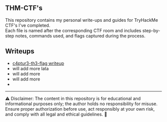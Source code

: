 ## THM-CTF's

This repository contains my personal write-ups and guides for TryHackMe CTF's I've completed.  
Each file is named after the corresponding CTF room and includes step-by-step notes, commands used, and flags captured during the process.

## Writeups

- [c4ptur3-th3-flag writeup](https://github.com/mauzware/THM-CTFs/blob/main/c4ptur3-th3-fl4g.md)
- will add more lata
- will add more
- will add more
- 



---

⚠️ Disclaimer: The content in this repository is for educational and informational purposes only; the author holds no responsibility for misuse. 
Ensure proper authorization before use, act responsibly at your own risk, and comply with all legal and ethical guidelines. 🚀
